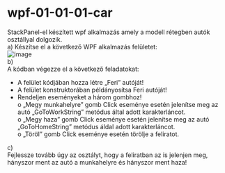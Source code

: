 # wpf-01-01-01-car
StackPanel-el készített wpf alkalmazás amely a modell rétegben autók osztállyal dolgozik.  
a) 
Készítse el a következő WPF alkalmazás felületet:  
![image](https://user-images.githubusercontent.com/6060514/112127141-6b4da180-8bc5-11eb-9cec-4707ec6a332b.png)  
b)  
A kódban végezze el a következő feladatokat:  
*	A felület kódjában hozza létre „Feri” autóját!  
*	A felület konstruktorában példányosítsa Feri autóját!  
*	Rendeljen eseményeket a három gombhoz!  
   o	„Megy munkahelyre” gomb Click eseménye esetén jelenítse meg az autó „GoToWorkString” metódus által adott karakterláncot.  
   o	„Megy haza” gomb Click eseménye esetén jelenítse meg az autó „GoToHomeString” metódus áldal adott karakterláncot.  
   o	„Töröl” gomb Click eseménye esetén törölje a feliratot.  

c)  
Fejlessze tovább úgy az osztályt, hogy a feliratban az is jelenjen meg, hányszor ment az autó a munkahelyre és hányszor ment haza!
